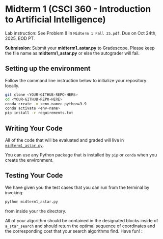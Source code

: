 # Midterm 1 (CSCI 360 - Introduction to Artificial Intelligence)

Lab instruction: See Problem 8 in `Midterm 1 Fall 25.pdf`. Due on Oct 24th, 2025, EOD PT.

**Submission**: Submit your **midterm1_astar.py** to Gradescope. Please keep the file name as **midterm1_astar.py** or else the autograder will fail.

## Setting up the environment

Follow the command line instruction below to initialize your repository locally.

```bash
git clone <YOUR-GITHUB-REPO-HERE>
cd <YOUR-GITHUB-REPO-HERE>
conda create -n <env-name> python=3.9
conda activate <env-name>
pip install -r requirements.txt
```

## Writing Your Code

All of the code that will be evaluated and graded will live in [`midterm1_astar.py`](midterm1_astar.py).

You can use any Python package that is installed by `pip` or `conda` when you create the environment.

## Testing Your Code

We have given you the test cases that you can run from the terminal by invoking:

```bash
python midterm1_astar.py
```

from inside your the directory.

All of your algorithm should be contained in the designated blocks inside of `a_star_search` and should return the optimal sequence of coordinates and the corresponding cost that your search algorithms find. Have fun!
: